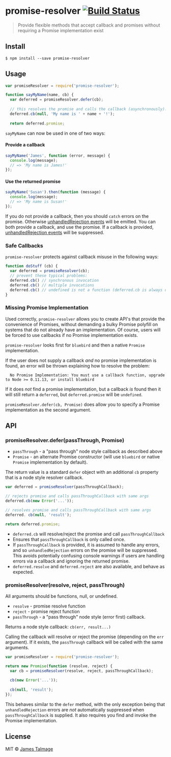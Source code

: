 # promise-resolver [![Build Status](https://travis-ci.org/jamestalmage/promise-resolver.svg?branch=master)](https://travis-ci.org/jamestalmage/promise-resolver)

> Provide flexible methods that accept callback and promises without requiring a Promise implementation exist


## Install

```
$ npm install --save promise-resolver
```


## Usage

```js
var promiseResolver = require('promise-resolver');

function sayMyName(name, cb) {
  var deferred = promiseResolver.defer(cb);
  
  // this resolves the promise and calls the callback (asynchronously).
  deferred.cb(null, 'My name is ' + name + '!');
  
  return deferred.promise;
```

`sayMyName` can now be used in one of two ways:

#### Provide a callback

```js
sayMyName('James', function (error, message) {
  console.log(message);
  // => 'My name is James!'
});
```

#### Use the returned promise

```js
sayMyName('Susan').then(function (message) {
  console.log(message);
  // => 'My name is Susan!'
});
```

If you do not provide a callback, then you should `catch` errors on the promise. Otherwise
 [unhandledRejection events](https://nodejs.org/api/process.html#process_event_unhandledrejection) 
 will be emitted. You can both provide a callback, and use the promise. If a callback is provided, 
 [unhandledRejection events](https://nodejs.org/api/process.html#process_event_unhandledrejection) 
 will be suppressed.
 
### Safe Callbacks

`promise-resolver` protects against callback misuse in the following ways:

```js
function doStuff (cb) {
  var deferred = promiseResolver(cb);
  // prevent these typical problems:
  deferred.cb() // synchronous invocation
  deferred.cb() // multiple invocations
  deferred.cb() // undefined is not a function (deferred.cb is always defined, even if cb is not)
}
```

### Missing Promise Implementation

Used correctly, `promise-resolver` allows you to create API's that provide the convenience of Promises,
 without demanding a bulky Promise polyfill on systems that do not already have an implementation. Of course, users
 will be forced to use callbacks if no Promise implementation exists.

`promise-resolver` looks first for `bluebird` and then a native `Promise` implementation.

If the user does not supply a callback *and* no promise implementation is found, an
 error will be thrown explaining how to resolve the problem:

```
  No Promise Implementation: You must use a callback function, upgrade to Node >= 0.11.13, or install bluebird
```

If it does *not* find a promise implementation, but a callback *is* found then it will still return a `deferred`, but 
 `deferred.promise` will be `undefined`.
 
`promiseResolver.defer(cb, Promise)` does allow you to specify a Promise implementation as the second argument. 

## API
 
### promiseResolver.defer(passThrough, Promise)

* `passThrough` - a "pass through" node style callback as described above
* `Promise` - an alternate Promise constructor (will use `bluebird` or native `Promise` implementation by default).

The return value is a standard `defer` object with an additional `cb` property
that is a node style resolver callback.
 
```js
var deferred = promiseResolver(passThroughCallback);

// rejects promise and calls passThroughCallback with same args
deferred.cb(new Error('...')); 

// resolves promise and calls passThroughCallback with same args
deferred. cb(null, 'result'); 

return deferred.promise;
```

* `deferred.cb` will resolve/reject the promise and call `passThroughCallback`
* Ensures that `passThroughCallback` is only called once.
* If `passThroughCallback` is provided, it is assumed to handle any errors, and so `unhandledRejection` errors on 
  the promise will be suppressed. This avoids potentially confusing console warnings if users are handling errors
  via a callback and ignoring the returned promise. 
* `deferred.resolve` and `deferred.reject` are also available, and behave as expected.

### promiseResolver(resolve, reject, passThrough) 

All arguments should be functions, null, or undefined.

* `resolve` - promise resolve function
* `reject` - promise reject function
* `passThrough` - a "pass through" node style (error first) callback.

Returns a node style callback: `cb(err, result...)`

Calling the callback will resolve or reject the promise (depending on the `err` argument).
If it exists, the `passThrough` callback will be called with the same arguments.

```js
var promiseResolver = require('promise-resolver');

return new Promise(function (resolve, reject) {
  var cb = promiseResolver(resolve, reject, passThroughCallback);
  
  cb(new Error('...'));
  
  cb(null, 'result');
});
```

This behaves similar to the `defer` method, with the only exception being that `unhandledRejection` errors are *not* 
automatically suppressed when `passThroughCallback` is supplied. It also requires you find and invoke the Promise implementation.


## License

MIT © [James Talmage](http://github.com/jamestalmage)

